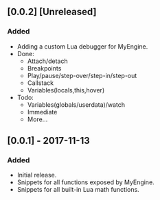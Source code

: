 
## [0.0.2] [Unreleased]
### Added
- Adding a custom Lua debugger for MyEngine.
- Done:
	- Attach/detach
	- Breakpoints
	- Play/pause/step-over/step-in/step-out
	- Callstack
	- Variables(locals,this,hover)
- Todo:
	- Variables(globals/userdata)/watch
	- Immediate
	- More...

## [0.0.1] - 2017-11-13
### Added
- Initial release.
- Snippets for all functions exposed by MyEngine.
- Snippets for all built-in Lua math functions.
